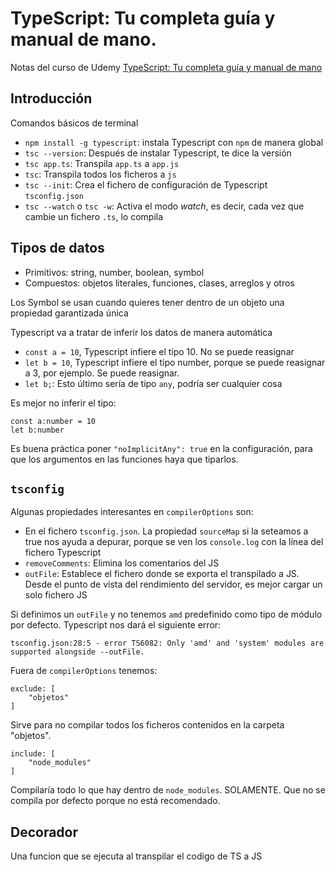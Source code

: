 # TypeScript: Tu completa guía y manual de mano.

Notas del curso de Udemy [TypeScript: Tu completa guía y manual de mano](https://nalanda.udemy.com/course/typescript-guia-completa/learn/lecture/27831606#overview)

## Introducción

Comandos básicos de terminal

- `npm install -g typescript`: instala Typescript con `npm` de manera global
- `tsc --version`: Después de instalar Typescript, te dice la versión
- `tsc app.ts`: Transpila `app.ts` a `app.js`
- `tsc`: Transpila todos los ficheros a `js`
- `tsc --init`: Crea el fichero de configuración de Typescript `tsconfig.json`
- `tsc --watch` o `tsc -w`: Activa el modo _watch_, es decir, cada vez que cambie un fichero `.ts`, lo compila

## Tipos de datos

- Primitivos: string, number, boolean, symbol
- Compuestos: objetos literales, funciones, clases, arreglos y otros

Los Symbol se usan cuando quieres tener dentro de un objeto una propiedad garantizada única

Typescript va a tratar de inferir los datos de manera automática

- `const a = 10`, Typescript infiere el tipo 10. No se puede reasignar
- `let b = 10`, Typescript infiere el tipo number, porque se puede reasignar a 3, por ejemplo. Se puede reasignar.
- `let b;`: Esto último sería de tipo `any`, podría ser cualquier cosa

Es mejor no inferir el tipo:

```
const a:number = 10
let b:number
```

Es buena práctica poner `"noImplicitAny": true` en la configuración, para que los argumentos en las funciones haya que tiparlos.

## `tsconfig`

Algunas propiedades interesantes en `compilerOptions` son:

- En el fichero `tsconfig.json`. La propiedad `sourceMap` si la seteamos a true nos ayuda a depurar, porque se ven los `console.log` con la línea del fichero Typescript
- `removeComments`: Elimina los comentarios del JS
- `outFile`: Establece el fichero donde se exporta el transpilado a JS. Desde el punto de vista del rendimiento del servidor, es mejor cargar un solo fichero JS

Si definimos un `outFile` y no tenemos `amd` predefinido como tipo de módulo por defecto. Typescript nos dará el siguiente error:

```
tsconfig.json:28:5 - error TS6082: Only 'amd' and 'system' modules are supported alongside --outFile.
```

Fuera de `compilerOptions` tenemos:

```
exclude: [
    "objetos"
]
```

Sirve para no compilar todos los ficheros contenidos en la carpeta "objetos".

```
include: [
    "node_modules"
]
```

Compilaría todo lo que hay dentro de `node_modules`. SOLAMENTE. Que no se compila por defecto porque no está recomendado.

## Decorador

Una funcion que se ejecuta al transpilar el codigo de TS a JS
